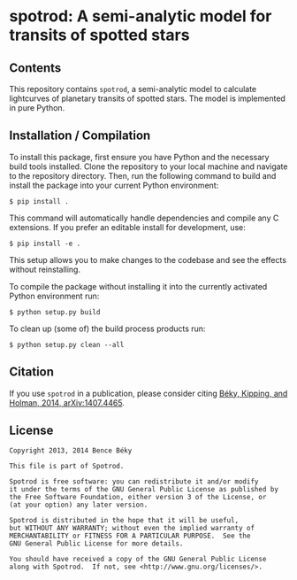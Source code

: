 # spotrod: A semi-analytic model for transits of spotted stars

## Contents

This repository contains `spotrod`, a semi-analytic model to calculate
lightcurves of planetary transits of spotted stars. The model is implemented in
pure Python.

## Installation / Compilation

To install this package, first ensure you have Python and the necessary build tools installed. Clone the repository to your local machine and navigate to the repository directory. Then, 
run the following command to build and install the package into your current Python environment:  

```
$ pip install .
```

This command will automatically handle dependencies and compile any C extensions. If you prefer an editable install for development, use: 
  
```
$ pip install -e .
```

This setup allows you to make changes to the codebase and see the effects without reinstalling.

To compile the package without installing it into the currently activated Python environment run:
```
$ python setup.py build
```

To clean up (some of) the build process products run:
```
$ python setup.py clean --all
```

## Citation

If you use `spotrod` in a publication, please consider citing [Béky, Kipping, and Holman, 2014, arXiv:1407.4465](http://adsabs.harvard.edu/abs/2014arXiv1407.4465B).

## License

```
Copyright 2013, 2014 Bence Béky

This file is part of Spotrod.

Spotrod is free software: you can redistribute it and/or modify
it under the terms of the GNU General Public License as published by
the Free Software Foundation, either version 3 of the License, or
(at your option) any later version.

Spotrod is distributed in the hope that it will be useful,
but WITHOUT ANY WARRANTY; without even the implied warranty of
MERCHANTABILITY or FITNESS FOR A PARTICULAR PURPOSE.  See the
GNU General Public License for more details.

You should have received a copy of the GNU General Public License
along with Spotrod.  If not, see <http://www.gnu.org/licenses/>.
```
